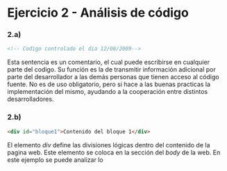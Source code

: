 # Ejercicio 2 - Análisis de código

### 2.a) 
````html
<!-- Codigo controlado el dia 12/08/2009-->
````
Esta sentencia es un comentario, el cual puede escribirse en cualquier parte del codigo.
Su función es la de transmitir información adicional por parte del desarrollador a las demás personas que tienen acceso al código fuente.
No es de uso obligatorio, pero si hace a las buenas practicas la implementación del mismo, ayudando a la cooperación entre distintos desarrolladores.


### 2.b) 
````html
<div id="bloque1">Contenido del bloque 1</div>
````
El elemento *div* define las divisiones lógicas dentro del contenido de la pagina web.
Este elemento se coloca en la sección del *body* de la web.
En este ejemplo se puede analizar lo
<!--stackedit_data:
eyJoaXN0b3J5IjpbLTIwMDY1MjYxMDQsNzMwOTk4MTE2XX0=
-->